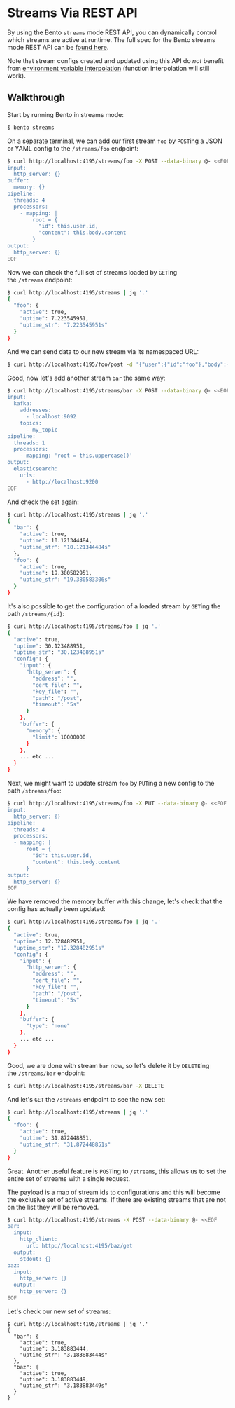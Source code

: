 # Streams Via REST API

By using the Bento `streams` mode REST API, you can dynamically control which streams are active at runtime. The full spec for the Bento streams mode REST API can be [found here](./streams_api.md).

Note that stream configs created and updated using this API do *not* benefit from [environment variable interpolation](../../configurations/interpolation.md) (function interpolation will still work).

## Walkthrough

Start by running Bento in streams mode:

```bash
$ bento streams
```

On a separate terminal, we can add our first stream `foo` by `POST`ing a JSON or YAML config to the `/streams/foo` endpoint:

```bash
$ curl http://localhost:4195/streams/foo -X POST --data-binary @- <<EOF
input:
  http_server: {}
buffer:
  memory: {}
pipeline:
  threads: 4
  processors:
    - mapping: |
        root = {
          "id": this.user.id,
          "content": this.body.content
        }
output:
  http_server: {}
EOF
```

Now we can check the full set of streams loaded by `GET`ing the `/streams` endpoint:

```bash
$ curl http://localhost:4195/streams | jq '.'
{
  "foo": {
    "active": true,
    "uptime": 7.223545951,
    "uptime_str": "7.223545951s"
  }
}
```

And we can send data to our new stream via its namespaced URL:

```bash
$ curl http://localhost:4195/foo/post -d '{"user":{"id":"foo"},"body":{"content":"bar"}}'
```

Good, now let's add another stream `bar` the same way:

```bash
$ curl http://localhost:4195/streams/bar -X POST --data-binary @- <<EOF
input:
  kafka:
    addresses:
      - localhost:9092
    topics:
      - my_topic
pipeline:
  threads: 1
  processors:
    - mapping: 'root = this.uppercase()'
output:
  elasticsearch:
    urls:
      - http://localhost:9200
EOF

```

And check the set again:

```bash
$ curl http://localhost:4195/streams | jq '.'
{
  "bar": {
    "active": true,
    "uptime": 10.121344484,
    "uptime_str": "10.121344484s"
  },
  "foo": {
    "active": true,
    "uptime": 19.380582951,
    "uptime_str": "19.380583306s"
  }
}
```

It's also possible to get the configuration of a loaded stream by `GET`ing the path `/streams/{id}`:

```bash
$ curl http://localhost:4195/streams/foo | jq '.'
{
  "active": true,
  "uptime": 30.123488951,
  "uptime_str": "30.123488951s"
  "config": {
    "input": {
      "http_server": {
        "address": "",
        "cert_file": "",
        "key_file": "",
        "path": "/post",
        "timeout": "5s"
      }
    },
    "buffer": {
      "memory": {
        "limit": 10000000
      }
    },
    ... etc ...
  }
}
```

Next, we might want to update stream `foo` by `PUT`ing a new config to the path `/streams/foo`:

```bash
$ curl http://localhost:4195/streams/foo -X PUT --data-binary @- <<EOF
input:
  http_server: {}
pipeline:
  threads: 4
  processors:
  - mapping: |
      root = {
        "id": this.user.id,
        "content": this.body.content
      }
output:
  http_server: {}
EOF
```

We have removed the memory buffer with this change, let's check that the config has actually been updated:

```bash
$ curl http://localhost:4195/streams/foo | jq '.'
{
  "active": true,
  "uptime": 12.328482951,
  "uptime_str": "12.328482951s"
  "config": {
    "input": {
      "http_server": {
        "address": "",
        "cert_file": "",
        "key_file": "",
        "path": "/post",
        "timeout": "5s"
      }
    },
    "buffer": {
      "type": "none"
    },
    ... etc ...
  }
}
```

Good, we are done with stream `bar` now, so let's delete it by `DELETE`ing the `/streams/bar` endpoint:

```bash
$ curl http://localhost:4195/streams/bar -X DELETE
```

And let's `GET` the `/streams` endpoint to see the new set:

```bash
$ curl http://localhost:4195/streams | jq '.'
{
  "foo": {
    "active": true,
    "uptime": 31.872448851,
    "uptime_str": "31.872448851s"
  }
}
```

Great. Another useful feature is `POST`ing to `/streams`, this allows us to set the entire set of streams with a single request.

The payload is a map of stream ids to configurations and this will become the exclusive set of active streams. If there are existing streams that are not on the list they will be removed.

```bash
$ curl http://localhost:4195/streams -X POST --data-binary @- <<EOF
bar:
  input:
    http_client:
      url: http://localhost:4195/baz/get
  output:
    stdout: {}
baz:
  input:
    http_server: {}
  output:
    http_server: {}
EOF
```

Let's check our new set of streams:

```
$ curl http://localhost:4195/streams | jq '.'
{
  "bar": {
    "active": true,
    "uptime": 3.183883444,
    "uptime_str": "3.183883444s"
  },
  "baz": {
    "active": true,
    "uptime": 3.183883449,
    "uptime_str": "3.183883449s"
  }
}
```